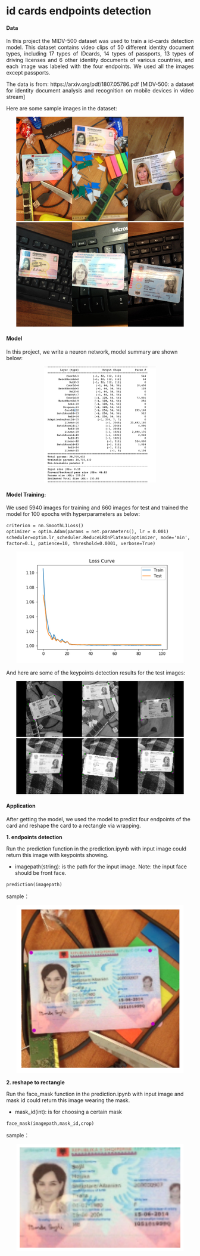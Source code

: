 # id cards endpoints detection

####  Data

<p style='text-align: justify;'> 
In this project the MIDV-500 dataset was used to train a id-cards detection model. This dataset contains video clips of 50 different identity document types, including 17 types of IDcards, 14 types of passports, 13 types of driving licenses and 6 other identity documents of various countries, and each image was labeled with the four endpoints. We used all the images except passports.
</p>

<p style='text-align: justify;'> 
The data is from: https://arxiv.org/pdf/1807.05786.pdf [MIDV-500: a dataset for identity document analysis and recognition
on mobile devices in video stream]
</p>

Here are some sample images in the dataset:

<p align="center">
<img src="images/1.jpg" width=150 height=280><img src="images/2.jpg"  width=150 height=280><img src="images/3.jpg" width=150 height=280><img src="images/4.jpg" width=150 height=280><img src="images/5.jpg" width=150 height=280><img src="images/6.jpg" width=150 height=280>
</p>

#### Model

In this project, we write a neuron network, model summary are shown below:

<p align="center">
<img src="images/7.png" width=300>
</p>


####  Model Training:

We used 5940 images for training and 660 images for test and trained the model for 100 epochs with hyperparameters as below:
```
criterion = nn.SmoothL1Loss()
optimizer = optim.Adam(params = net.parameters(), lr = 0.001)
scheduler=optim.lr_scheduler.ReduceLROnPlateau(optimizer, mode='min', factor=0.1, patience=10, threshold=0.0001, verbose=True)
```
<p align="center">
<img  src="loss curve.png" alt="loss curve" width="450"/>
</p>

And here are some of the keypoints detection results for the test images:
<p align="center">
<img src="outputs/1.png" width=150 height=150><img src="outputs/2.png" width=150 height=150><img src="outputs/3.png" width=150 height=150><img src="outputs/4.png" width=150 height=150><img src="outputs/5.png" width=150 height=150><img src="outputs/6.png" width=150 height=150>
</p>

#### Application
After getting the model, we used the model to predict four endpoints of the card and reshape the card to a rectangle via wrapping.

**1. endpoints detection**

Run the prediction function in the prediction.ipynb with input image could return this image with keypoints showing.

- imagepath(string): is the path for the input image. Note: the input face should be front face.

```
prediction(imagepath)
```
sample：
<p align="center">
<img  src="outputs/8.png" alt="output" width="450"/>
</p>

**2. reshape to rectangle**

Run the face_mask function in the prediction.ipynb with input image and mask id could return this image wearing the mask.

- mask_id(int): is for choosing a certain mask

```
face_mask(imagepath,mask_id,crop)
```
sample：
<p align="center">
<img  src="outputs/7.png" alt="output" width="450"/>
</p>
